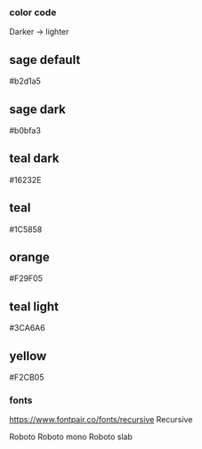 ### color code

Darker -> lighter

## sage default

#b2d1a5

## sage dark

#b0bfa3

## teal dark

#16232E

## teal

#1C5858

## orange

#F29F05

## teal light

#3CA6A6

## yellow

#F2CB05

### fonts

https://www.fontpair.co/fonts/recursive
Recursive

Roboto
Roboto mono
Roboto slab
